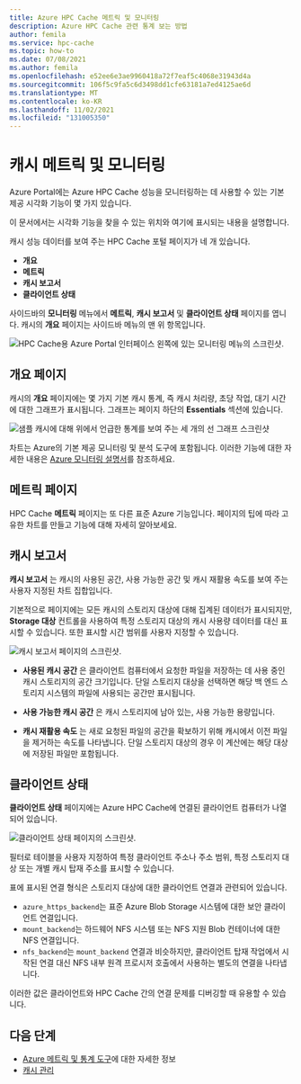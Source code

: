 ```yaml
---
title: Azure HPC Cache 메트릭 및 모니터링
description: Azure HPC Cache 관련 통계 보는 방법
author: femila
ms.service: hpc-cache
ms.topic: how-to
ms.date: 07/08/2021
ms.author: femila
ms.openlocfilehash: e52ee6e3ae9960418a72f7eaf5c4068e31943d4a
ms.sourcegitcommit: 106f5c9fa5c6d3498dd1cfe63181a7ed4125ae6d
ms.translationtype: MT
ms.contentlocale: ko-KR
ms.lasthandoff: 11/02/2021
ms.locfileid: "131005350"
---
```

# <a name="cache-metrics-and-monitoring"></a>캐시 메트릭 및 모니터링

Azure Portal에는 Azure HPC Cache 성능을 모니터링하는 데 사용할 수 있는 기본 제공 시각화 기능이 몇 가지 있습니다.

이 문서에서는 시각화 기능을 찾을 수 있는 위치와 여기에 표시되는 내용을 설명합니다.

캐시 성능 데이터를 보여 주는 HPC Cache 포털 페이지가 네 개 있습니다.

* **개요**
* **메트릭**
* **캐시 보고서**
* **클라이언트 상태**

사이드바의 **모니터링** 메뉴에서 **메트릭**, **캐시 보고서** 및 **클라이언트 상태** 페이지를 엽니다. 캐시의 **개요** 페이지는 사이드바 메뉴의 맨 위 항목입니다.

![HPC Cache용 Azure Portal 인터페이스 왼쪽에 있는 모니터링 메뉴의 스크린샷.](media/monitoring-menu.png)

## <a name="overview-page"></a>개요 페이지

캐시의 **개요** 페이지에는 몇 가지 기본 캐시 통계, 즉 캐시 처리량, 초당 작업, 대기 시간에 대한 그래프가 표시됩니다. 그래프는 페이지 하단의 **Essentials** 섹션에 있습니다.

![샘플 캐시에 대해 위에서 언급한 통계를 보여 주는 세 개의 선 그래프 스크린샷](media/hpc-cache-overview-stats.png)

차트는 Azure의 기본 제공 모니터링 및 분석 도구에 포함됩니다. 이러한 기능에 대한 자세한 내용은 [Azure 모니터링 설명서](../azure-monitor/essentials/monitor-azure-resource.md#monitoring-in-the-azure-portal)를 참조하세요.

## <a name="metrics-page"></a>메트릭 페이지

HPC Cache **메트릭** 페이지는 또 다른 표준 Azure 기능입니다. 페이지의 팁에 따라 고유한 차트를 만들고 기능에 대해 자세히 알아보세요.

## <a name="cache-report"></a>캐시 보고서

**캐시 보고서** 는 캐시의 사용된 공간, 사용 가능한 공간 및 캐시 재활용 속도를 보여 주는 사용자 지정된 차트 집합입니다.

기본적으로 페이지에는 모든 캐시의 스토리지 대상에 대해 집계된 데이터가 표시되지만, **Storage 대상** 컨트롤을 사용하여 특정 스토리지 대상의 캐시 사용량 데이터를 대신 표시할 수 있습니다. 또한 표시할 시간 범위를 사용자 지정할 수 있습니다.

![캐시 보고서 페이지의 스크린샷.](media/cache-report.png)

* **사용된 캐시 공간** 은 클라이언트 컴퓨터에서 요청한 파일을 저장하는 데 사용 중인 캐시 스토리지의 공간 크기입니다. 단일 스토리지 대상을 선택하면 해당 백 엔드 스토리지 시스템의 파일에 사용되는 공간만 표시됩니다.

* **사용 가능한 캐시 공간** 은 캐시 스토리지에 남아 있는, 사용 가능한 용량입니다.

* **캐시 재활용 속도** 는 새로 요청된 파일의 공간을 확보하기 위해 캐시에서 이전 파일을 제거하는 속도를 나타냅니다. 단일 스토리지 대상의 경우 이 계산에는 해당 대상에 저장된 파일만 포함됩니다.

## <a name="client-status"></a>클라이언트 상태

**클라이언트 상태** 페이지에는 Azure HPC Cache에 연결된 클라이언트 컴퓨터가 나열되어 있습니다.

![클라이언트 상태 페이지의 스크린샷.](media/client-status.png)

필터로 테이블을 사용자 지정하여 특정 클라이언트 주소나 주소 범위, 특정 스토리지 대상 또는 개별 캐시 탑재 주소를 표시할 수 있습니다.

표에 표시된 연결 형식은 스토리지 대상에 대한 클라이언트 연결과 관련되어 있습니다.

* `azure_https_backend`는 표준 Azure Blob Storage 시스템에 대한 보안 클라이언트 연결입니다.
* `mount_backend`는 하드웨어 NFS 시스템 또는 NFS 지원 Blob 컨테이너에 대한 NFS 연결입니다.
* `nfs_backend`는 `mount_backend` 연결과 비슷하지만, 클라이언트 탑재 작업에서 시작된 연결 대신 NFS 내부 원격 프로시저 호출에서 사용하는 별도의 연결을 나타냅니다.

이러한 값은 클라이언트와 HPC Cache 간의 연결 문제를 디버깅할 때 유용할 수 있습니다.

## <a name="next-steps"></a>다음 단계

* [Azure 메트릭 및 통계 도구](../azure-monitor/index.yml)에 대한 자세한 정보
* [캐시 관리](hpc-cache-manage.md)
